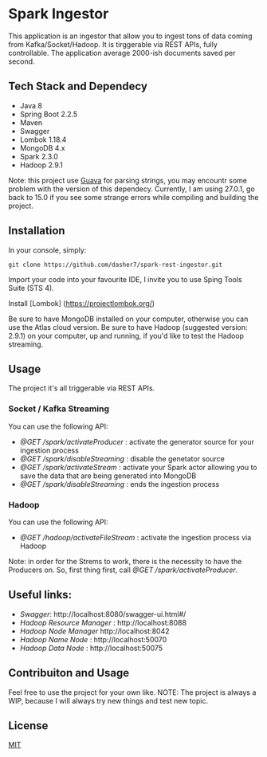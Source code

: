 # Spark Ingestor

This application is an ingestor that allow you to ingest tons of data coming from Kafka/Socket/Hadoop.
It is tirggerable via REST APIs, fully controllable.
The application average 2000-ish documents saved per second.

## Tech Stack and Dependecy

  - Java 8
  - Spring Boot 2.2.5
  - Maven
  - Swagger
  - Lombok 1.18.4
  - MongoDB 4.x
  - Spark 2.3.0
  - Hadoop 2.9.1
  
Note: this project use [Guava](https://github.com/google/guava) for parsing strings, you may encountr some problem with the version
of this dependecy. Currently, I am using 27.0.1, go back to 15.0 if you see some strange errors while compiling and building the project.
  
## Installation

In your console, simply:

``` git clone https://github.com/dasher7/spark-rest-ingestor.git ```

Import your code into your favourite IDE, I invite you to use Sping Tools Suite (STS 4).

Install [Lombok] (https://projectlombok.org/)

Be sure to have MongoDB installed on your computer, otherwise you can use the Atlas cloud version.
Be sure to have Hadoop (suggested version: 2.9.1) on your computer, up and running, if you'd like to test the Hadoop streaming.

## Usage

The project it's all triggerable via REST APIs.

### Socket / Kafka Streaming

You can use the following API:
  - *@GET /spark/activateProducer* : activate the generator source for your ingestion process
  - *@GET /spark/disableStreaming* : disable the genetator source
  - *@GET /spark/activateStream* : activate your Spark actor allowing you to save the data that are being generated into MongoDB
  - *@GET /spark/disableStreaming* : ends the ingestion process
  
### Hadoop

You can use the following API:
  - *@GET /hadoop/activateFileStream* : activate the ingestion process via Hadoop
    
Note: in order for the Strems to work, there is the necessity to have the Producers on. So, first thing first, call *@GET /spark/activateProducer*.

## Useful links:

  - *Swagger*: http://localhost:8080/swagger-ui.html#/
  - *Hadoop Resource Manager* : http://localhost:8088
  - *Hadoop Node Manager*  http://localhost:8042
  - *Hadoop Name Node* : http://localhost:50070
  - *Hadoop Data Node* : http://localhost:50075
 
## Contribuiton and Usage

Feel free to use the project for your own like.
NOTE: The project is always a WIP, because I will always try new things and test new topic.

## License

[MIT](https://choosealicense.com/licenses/mit/)
